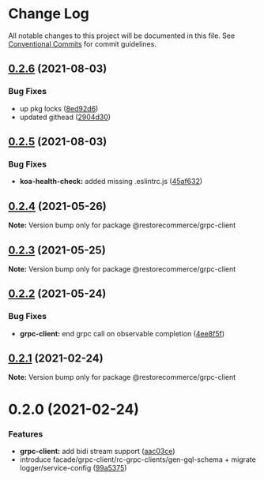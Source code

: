 # Change Log

All notable changes to this project will be documented in this file.
See [Conventional Commits](https://conventionalcommits.org) for commit guidelines.

## [0.2.6](https://github.com/restorecommerce/libs/compare/@restorecommerce/grpc-client@0.2.5...@restorecommerce/grpc-client@0.2.6) (2021-08-03)


### Bug Fixes

* up pkg locks ([8ed92d6](https://github.com/restorecommerce/libs/commit/8ed92d613b9a095e4b5066056ac566e5dbcf1472))
* updated githead ([2904d30](https://github.com/restorecommerce/libs/commit/2904d30e5773dc8a87c01a08ff6481f99d692354))





## [0.2.5](https://github.com/restorecommerce/libs/compare/@restorecommerce/grpc-client@0.2.4...@restorecommerce/grpc-client@0.2.5) (2021-08-03)


### Bug Fixes

* **koa-health-check:** added missing .eslintrc.js ([45af632](https://github.com/restorecommerce/libs/commit/45af632955d2dd448e7a27f4e8c4b971412cd004))





## [0.2.4](https://github.com/restorecommerce/libs/compare/@restorecommerce/grpc-client@0.2.3...@restorecommerce/grpc-client@0.2.4) (2021-05-26)

**Note:** Version bump only for package @restorecommerce/grpc-client





## [0.2.3](https://github.com/restorecommerce/libs/compare/@restorecommerce/grpc-client@0.2.2...@restorecommerce/grpc-client@0.2.3) (2021-05-25)

**Note:** Version bump only for package @restorecommerce/grpc-client





## [0.2.2](https://github.com/restorecommerce/libs/compare/@restorecommerce/grpc-client@0.2.1...@restorecommerce/grpc-client@0.2.2) (2021-05-24)


### Bug Fixes

* **grpc-client:** end grpc call on observable completion ([4ee8f5f](https://github.com/restorecommerce/libs/commit/4ee8f5f1e36a6d5c29fdeb3719e8c3f6280e907b))





## [0.2.1](https://github.com/restorecommerce/libs/compare/@restorecommerce/grpc-client@0.2.0...@restorecommerce/grpc-client@0.2.1) (2021-02-24)

**Note:** Version bump only for package @restorecommerce/grpc-client





# 0.2.0 (2021-02-24)


### Features

* **grpc-client:** add bidi stream support ([aac03ce](https://github.com/restorecommerce/libs/commit/aac03ce6eb0c650017f32e161cd89fe09361d7f3))
* introduce facade/grpc-client/rc-grpc-clients/gen-gql-schema + migrate logger/service-config ([99a5375](https://github.com/restorecommerce/libs/commit/99a53754c7a4b27c77f81c6560a3c2aa26a03b2e))
